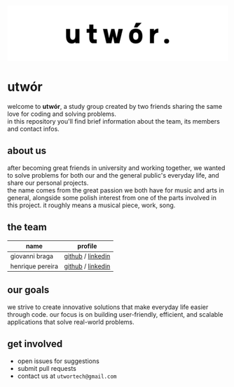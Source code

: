 ![image](https://github.com/utwor/.github/blob/5aca03463d88292bb7bea32ddb341b41f7889a96/img/u-banner.png)

# utwór

welcome to **utwór**, a study group created by two friends sharing the same love for coding and solving problems.
<br/>
in this repository you'll find brief information about the team, its members and contact infos.

## about us

after becoming great friends in university and working together, we wanted to solve problems for both our and the general public's everyday life, and share our personal projects.
<br/>
the name comes from the great passion we both have for music and arts in general, alongside some polish interest from one of the parts involved in this project. it roughly means a musical piece, work, song.

## the team

| name | profile |
| - | - |
| giovanni braga | [github](https://github.com/giovannibragasv) / [linkedin](www.linkedin.com/in/giovannivasconcelos)|
| henrique pereira | [github](https://github.com/henriquepmartins) / [linkedin](https://www.linkedin.com/in/henriquepereiramartins)|

## our goals

we strive to create innovative solutions that make everyday life easier through code. our focus is on building user-friendly, efficient, and scalable applications that solve real-world problems.

## get involved

-  open issues for suggestions
-  submit pull requests
-  contact us at `utwortech@gmail.com`
